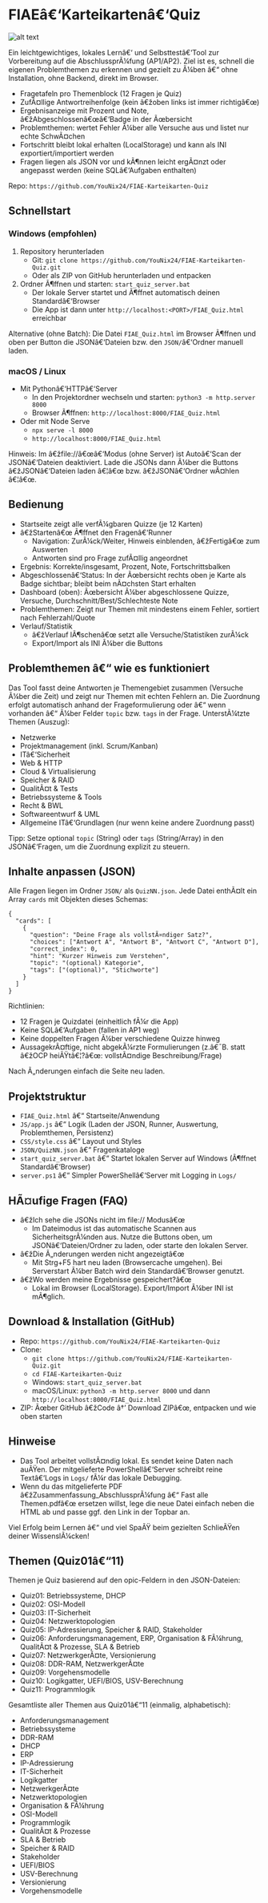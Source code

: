 ﻿# FIAEâ€‘Karteikartenâ€‘Quiz
![alt text](Preview.png)

Ein leichtgewichtiges, lokales Lernâ€‘ und Selbsttestâ€‘Tool zur Vorbereitung auf die AbschlussprÃ¼fung (AP1/AP2). Ziel ist es, schnell die eigenen Problemthemen zu erkennen und gezielt zu Ã¼ben â€“ ohne Installation, ohne Backend, direkt im Browser.

- Fragetafeln pro Themenblock (12 Fragen je Quiz)
- ZufÃ¤llige Antwortreihenfolge (kein â€žoben links ist immer richtigâ€œ)
- Ergebnisanzeige mit Prozent und Note, â€žAbgeschlossenâ€œâ€‘Badge in der Ãœbersicht
- Problemthemen: wertet Fehler Ã¼ber alle Versuche aus und listet nur echte SchwÃ¤chen
- Fortschritt bleibt lokal erhalten (LocalStorage) und kann als INI exportiert/importiert werden
- Fragen liegen als JSON vor und kÃ¶nnen leicht ergÃ¤nzt oder angepasst werden (keine SQLâ€‘Aufgaben enthalten)

Repo: `https://github.com/YouNix24/FIAE-Karteikarten-Quiz`


## Schnellstart

### Windows (empfohlen)

1. Repository herunterladen
   - Git: `git clone https://github.com/YouNix24/FIAE-Karteikarten-Quiz.git`
   - Oder als ZIP von GitHub herunterladen und entpacken
2. Ordner Ã¶ffnen und starten: `start_quiz_server.bat`
   - Der lokale Server startet und Ã¶ffnet automatisch deinen Standardâ€‘Browser
   - Die App ist dann unter `http://localhost:<PORT>/FIAE_Quiz.html` erreichbar

Alternative (ohne Batch): Die Datei `FIAE_Quiz.html` im Browser Ã¶ffnen und oben per Button die JSONâ€‘Dateien bzw. den `JSON/`â€‘Ordner manuell laden.

### macOS / Linux

- Mit Pythonâ€‘HTTPâ€‘Server
  - In den Projektordner wechseln und starten: `python3 -m http.server 8000`
  - Browser Ã¶ffnen: `http://localhost:8000/FIAE_Quiz.html`
- Oder mit Node Serve
  - `npx serve -l 8000`
  - `http://localhost:8000/FIAE_Quiz.html`

Hinweis: Im â€žfile://â€œâ€‘Modus (ohne Server) ist Autoâ€‘Scan der JSONâ€‘Dateien deaktiviert. Lade die JSONs dann Ã¼ber die Buttons â€žJSONâ€‘Dateien laden â€¦â€œ bzw. â€žJSONâ€‘Ordner wÃ¤hlen â€¦â€œ.


## Bedienung

- Startseite zeigt alle verfÃ¼gbaren Quizze (je 12 Karten)
- â€žStartenâ€œ Ã¶ffnet den Fragenâ€‘Runner
  - Navigation: ZurÃ¼ck/Weiter, Hinweis einblenden, â€žFertigâ€œ zum Auswerten
  - Antworten sind pro Frage zufÃ¤llig angeordnet
- Ergebnis: Korrekte/insgesamt, Prozent, Note, Fortschrittsbalken
- Abgeschlossenâ€‘Status: In der Ãœbersicht rechts oben je Karte als Badge sichtbar; bleibt beim nÃ¤chsten Start erhalten
- Dashboard (oben): Ãœbersicht Ã¼ber abgeschlossene Quizze, Versuche, Durchschnitt/Best/Schlechteste Note
- Problemthemen: Zeigt nur Themen mit mindestens einem Fehler, sortiert nach Fehlerzahl/Quote
- Verlauf/Statistik
  - â€žVerlauf lÃ¶schenâ€œ setzt alle Versuche/Statistiken zurÃ¼ck
  - Export/Import als INI Ã¼ber die Buttons


## Problemthemen â€“ wie es funktioniert

Das Tool fasst deine Antworten je Themengebiet zusammen (Versuche Ã¼ber die Zeit) und zeigt nur Themen mit echten Fehlern an. Die Zuordnung erfolgt automatisch anhand der Frageformulierung oder â€“ wenn vorhanden â€“ Ã¼ber Felder `topic` bzw. `tags` in der Frage. UnterstÃ¼tzte Themen (Auszug):

- Netzwerke
- Projektmanagement (inkl. Scrum/Kanban)
- ITâ€‘Sicherheit
- Web & HTTP
- Cloud & Virtualisierung
- Speicher & RAID
- QualitÃ¤t & Tests
- Betriebssysteme & Tools
- Recht & BWL
- Softwareentwurf & UML
- Allgemeine ITâ€‘Grundlagen (nur wenn keine andere Zuordnung passt)

Tipp: Setze optional `topic` (String) oder `tags` (String/Array) in den JSONâ€‘Fragen, um die Zuordnung explizit zu steuern.


## Inhalte anpassen (JSON)

Alle Fragen liegen im Ordner `JSON/` als `QuizNN.json`. Jede Datei enthÃ¤lt ein Array `cards` mit Objekten dieses Schemas:

```
{
  "cards": [
    {
      "question": "Deine Frage als vollstÃ¤ndiger Satz?",
      "choices": ["Antwort A", "Antwort B", "Antwort C", "Antwort D"],
      "correct_index": 0,
      "hint": "Kurzer Hinweis zum Verstehen",
      "topic": "(optional) Kategorie",
      "tags": ["(optional)", "Stichworte"]
    }
  ]
}
```

Richtlinien:
- 12 Fragen je Quizdatei (einheitlich fÃ¼r die App)
- Keine SQLâ€‘Aufgaben (fallen in AP1 weg)
- Keine doppelten Fragen Ã¼ber verschiedene Quizze hinweg
- AussagekrÃ¤ftige, nicht abgekÃ¼rzte Formulierungen (z.â€¯B. statt â€žOCP heiÃŸtâ€¦?â€œ: vollstÃ¤ndige Beschreibung/Frage)

Nach Ã„nderungen einfach die Seite neu laden.


## Projektstruktur

- `FIAE_Quiz.html` â€“ Startseite/Anwendung
- `JS/app.js` â€“ Logik (Laden der JSON, Runner, Auswertung, Problemthemen, Persistenz)
- `CSS/style.css` â€“ Layout und Styles
- `JSON/QuizNN.json` â€“ Fragenkataloge
- `start_quiz_server.bat` â€“ Startet lokalen Server auf Windows (Ã¶ffnet Standardâ€‘Browser)
- `server.ps1` â€“ Simpler PowerShellâ€‘Server mit Logging in `Logs/`


## HÃ¤ufige Fragen (FAQ)

- â€žIch sehe die JSONs nicht im file:// Modusâ€œ
  - Im Dateimodus ist das automatische Scannen aus SicherheitsgrÃ¼nden aus. Nutze die Buttons oben, um JSONâ€‘Dateien/Ordner zu laden, oder starte den lokalen Server.
- â€žDie Ã„nderungen werden nicht angezeigtâ€œ
  - Mit Strg+F5 hart neu laden (Browsercache umgehen). Bei Serverstart Ã¼ber Batch wird dein Standardâ€‘Browser genutzt.
- â€žWo werden meine Ergebnisse gespeichert?â€œ
  - Lokal im Browser (LocalStorage). Export/Import Ã¼ber INI ist mÃ¶glich.


## Download & Installation (GitHub)

- Repo: `https://github.com/YouNix24/FIAE-Karteikarten-Quiz`
- Clone:
  - `git clone https://github.com/YouNix24/FIAE-Karteikarten-Quiz.git`
  - `cd FIAE-Karteikarten-Quiz`
  - Windows: `start_quiz_server.bat`
  - macOS/Linux: `python3 -m http.server 8000` und dann `http://localhost:8000/FIAE_Quiz.html`
- ZIP: Ãœber GitHub â€žCode â†’ Download ZIPâ€œ, entpacken und wie oben starten


## Hinweise

- Das Tool arbeitet vollstÃ¤ndig lokal. Es sendet keine Daten nach auÃŸen. Der mitgelieferte PowerShellâ€‘Server schreibt reine Textâ€‘Logs in `Logs/` fÃ¼r das lokale Debugging.
- Wenn du das mitgelieferte PDF â€žZusammenfassung_AbschlussprÃ¼fung â€“ Fast alle Themen.pdfâ€œ ersetzen willst, lege die neue Datei einfach neben die HTML ab und passe ggf. den Link in der Topbar an.

Viel Erfolg beim Lernen â€“ und viel SpaÃŸ beim gezielten SchlieÃŸen deiner WissenslÃ¼cken!
## Themen (Quiz01â€“11)

Themen je Quiz basierend auf den 	opic-Feldern in den JSON-Dateien:

- Quiz01: Betriebssysteme, DHCP
- Quiz02: OSI-Modell
- Quiz03: IT-Sicherheit
- Quiz04: Netzwerktopologien
- Quiz05: IP-Adressierung, Speicher & RAID, Stakeholder
- Quiz06: Anforderungsmanagement, ERP, Organisation & FÃ¼hrung, QualitÃ¤t & Prozesse, SLA & Betrieb
- Quiz07: NetzwerkgerÃ¤te, Versionierung
- Quiz08: DDR-RAM, NetzwerkgerÃ¤te
- Quiz09: Vorgehensmodelle
- Quiz10: Logikgatter, UEFI/BIOS, USV-Berechnung
- Quiz11: Programmlogik

Gesamtliste aller Themen aus Quiz01â€“11 (einmalig, alphabetisch):

- Anforderungsmanagement
- Betriebssysteme
- DDR-RAM
- DHCP
- ERP
- IP-Adressierung
- IT-Sicherheit
- Logikgatter
- NetzwerkgerÃ¤te
- Netzwerktopologien
- Organisation & FÃ¼hrung
- OSI-Modell
- Programmlogik
- QualitÃ¤t & Prozesse
- SLA & Betrieb
- Speicher & RAID
- Stakeholder
- UEFI/BIOS
- USV-Berechnung
- Versionierung
- Vorgehensmodelle

